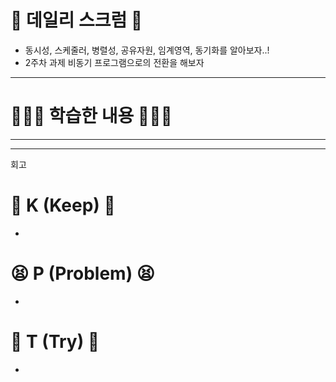 # 💬 데일리 스크럼 💬
- 동시성, 스케줄러, 병렬성, 공유자원, 임계영역, 동기화를 알아보자..!
- 2주차 과제 비동기 프로그램으로의 전환을 해보자
***
# 🧑🏻‍💻 학습한 내용 🧑🏻‍💻

---
***
회고
# 💪 K (Keep) 💪
- 
  
# 😫 P (Problem) 😫
- 

# 🫵 T (Try) 🫵
- 
